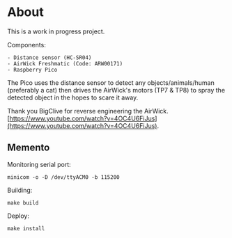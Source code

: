 # About
This is a work in progress project. 

Components: 

    - Distance sensor (HC-SR04)
    - AirWick Freshmatic (Code: ARW00171)
    - Raspberry Pico

The Pico uses the distance sensor to detect any objects/animals/human (preferably a cat) then drives the AirWick's motors (TP7 & TP8) to spray the detected object in the hopes to scare it away.

Thank you BigClive for reverse engineering the AirWick. [https://www.youtube.com/watch?v=4OC4U6FiJus](https://www.youtube.com/watch?v=4OC4U6FiJus).

## Memento

Monitoring serial port: 

    minicom -o -D /dev/ttyACM0 -b 115200

Building: 

    make build

Deploy: 

    make install
